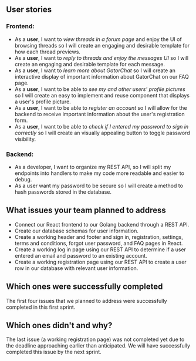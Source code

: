 ## User stories
### Frontend:
- As a **user**, I want to *view threads in a forum page* and enjoy the UI of browsing threads so I will create an engaging and desirable template for how each thread previews.
- As a **user**, I want to *reply to threads and enjoy the messages UI* so I will create an engaging and desirable template for each message.
- As a **user**, I want to *learn more about GatorChat* so I will create an interactive display of important information about GatorChat on our FAQ page.
- As a **user**, I want to be able to *see my and other users' profile pictures* so I will create an easy to implement and reuse component that displays a user's profile picture.
- As a **user**, I want to be able to *register an account* so I will allow for the backend to receive important information about the user's registration form.
- As a **user**, I want to be able to *check if I entered my password to sign in correctly* so I will create an visually appealing button to toggle password visibility.

### Backend:
- As a developer, I want to organize my REST API, so I will split my endpoints into handlers to make my code more readable and easier to debug.
- As a user want my password to be secure so I will create a method to hash passwords stored in the database.

## What issues your team planned to address
- Connect our React frontend to our Golang backend through a REST API.
- Create our database schemas for user information.
- Create a working header and footer and sign in, registration, settings, terms and conditions, forgot user password, and FAQ pages in React.
- Create a working log in page using our REST API to determine if a user entered an email and password to an existing account.
- Create a working registration page using our REST API to create a user row in our database with relevant user information.
 
## Which ones were successfully completed
The first four issues that we planned to address were successfully completed in this first sprint.

## Which ones didn't and why?
The last issue (a working registration page) was not completed yet due to the deadline approaching earlier than anticipated. We will have successfully completed this issue by the next sprint.
